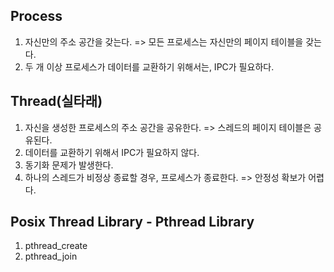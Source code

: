 ## Process
1. 자신만의 주소 공간을 갖는다.
  => 모든 프로세스는 자신만의 페이지 테이블을 갖는다.
  2. 두 개 이상 프로세스가 데이터를 교환하기 위해서는, IPC가 필요하다.

## Thread(실타래)
1. 자신을 생성한 프로세스의 주소 공간을 공유한다.
  => 스레드의 페이지 테이블은 공유된다.
  2. 데이터를 교환하기 위해서 IPC가 필요하지 않다.
  3. 동기화 문제가 발생한다.
  4. 하나의 스레드가 비정상 종료할 경우, 프로세스가 종료한다.
     => 안정성 확보가 어렵다.

## Posix Thread Library - Pthread Library
1. pthread_create
2. pthread_join
